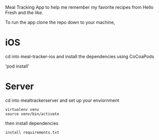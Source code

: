 Meal Tracking App to help me remember my favorite recipes from Hello Fresh and the like. 

To run the app clone the repo down to your machine,

# iOS

cd into meal-tracker-ios and install the dependencies using CoCoaPods 

'pod install' 

# Server 

cd into mealtrackerserver and set up your enviornment 

```
virtualenv venv 
source venv/bin/activate
``` 

then install dependencies 

`install requirements.txt`
